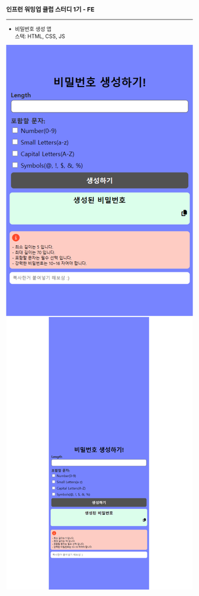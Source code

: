 ### 인프런 워밍업 클럽 스터디 1기 - FE

---

- 비밀번호 생성 앱   
스택: HTML, CSS, JS   

![img.png](img.png)
![img_1.gif](img_1.gif)
